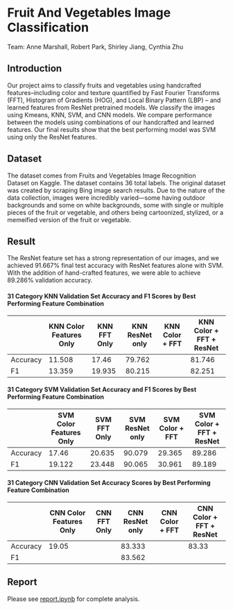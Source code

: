 # Fruit And Vegetables Image Classification
Team: Anne Marshall, Robert Park, Shirley Jiang, Cynthia Zhu

## Introduction
Our project aims to classify fruits and vegetables using handcrafted features–including color and texture quantified by Fast Fourier Transforms (FFT), Histogram of Gradients (HOG), and Local Binary Pattern (LBP) – and learned features from ResNet pretrained models. We classify the images using Kmeans, KNN, SVM, and CNN models. We compare performance between the models using combinations of our handcrafted and learned features. Our final results show that the best performing model was SVM using only the ResNet features.

## Dataset
The dataset comes from Fruits and Vegetables Image Recognition Dataset on Kaggle. The dataset contains 36 total labels. The original dataset was created by scraping Bing image search results. Due to the nature of the data collection, images were incredibly varied—some having outdoor backgrounds and some on white backgrounds, some with single or multiple pieces of the fruit or vegetable, and others being cartoonized, stylized, or a memeified version of the fruit or vegetable.

## Result
The ResNet feature set has a strong representation of our images, and we achieved 91.667% final test accuracy with ResNet features alone with SVM. With the addition of hand-crafted features, we were able to achieve 89.286% validation accuracy.

#### 31 Category KNN Validation Set Accuracy and F1 Scores by Best Performing Feature Combination

|          | KNN Color Features Only | KNN FFT Only | KNN ResNet only | KNN Color + FFT | KNN Color + FFT + ResNet |
|----------|-------------------------|--------------|-----------------|-----------------|--------------------------|
| Accuracy |                  11.508 |        17.46 |          79.762 |                 |                   81.746 |
| F1       |                  13.359 |       19.935 |          80.215 |                 |                   82.251 |

#### 31 Category SVM Validation Set Accuracy and F1 Scores by Best Performing Feature Combination

|          | SVM Color Features Only | SVM FFT Only | SVM ResNet only | SVM Color + FFT | SVM Color + FFT + ResNet |
|----------|-------------------------|--------------|-----------------|-----------------|--------------------------|
| Accuracy |                   17.46 |       20.635 |          90.079 |          29.365 |                   89.286 |
| F1       |                  19.122 |       23.448 |          90.065 |          30.961 |                   89.189 |

#### 31 Category CNN Validation Set Accuracy Scores by Best Performing Feature Combination

|          | CNN Color Features Only | CNN FFT Only | CNN ResNet only | CNN Color + FFT | CNN Color + FFT + ResNet |
|----------|-------------------------|--------------|-----------------|-----------------|--------------------------|
| Accuracy |                   19.05 |              |          83.333 |                 |                    83.33 |
| F1       |                         |              |          83.562 |                 |                          |

## Report
Please see [report.ipynb](https://github.com/CynYZhu/food_image_classification/blob/main/report.ipynb) for complete analysis. 
